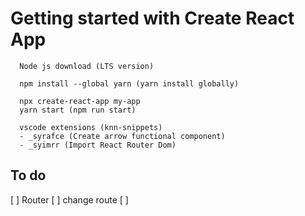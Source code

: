# Getting started with Create React App

```
  Node js download (LTS version)
  
  npm install --global yarn (yarn install globally)
  
  npx create-react-app my-app
  yarn start (npm run start)

  vscode extensions (knn-snippets)
  - _syrafce (Create arrow functional component)
  - _syimrr (Import React Router Dom)

```
## To do
[ ] Router
[ ] change route
[ ]
